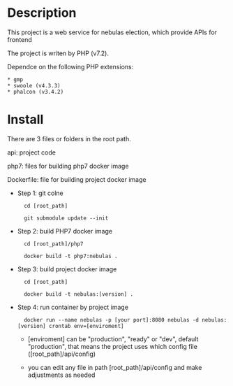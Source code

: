 # Description

This project is a web service for nebulas election, which provide APIs for frontend

The project is writen by PHP (v7.2).
 
Dependce on the following PHP extensions:

    * gmp
    * swoole (v4.3.3)
    * phalcon (v3.4.2)


# Install

There are 3 files or folders in the root path.

api: project code

php7: files for building php7 docker image

Dockerfile: file for building project docker image

* Step 1: git colne

        cd [root_path]

        git submodule update --init

* Step 2: build PHP7 docker image

        cd [root_path]/php7
    
        docker build -t php7:nebulas .

* Step 3: build project docker image
    
        cd [root_path]
    
        docker build -t nebulas:[version] .

* Step 4: run container by project image

        docker run --name nebulas -p [your port]:8080 nebulas -d nebulas:[version] crontab env=[enviroment]
    
    * [enviroment] can be "production", "ready" or "dev", default "production", that means the project uses which config file ([root_path]/api/config)
    
    * you can edit any file in path [root_path]/api/config and make adjustments as needed
